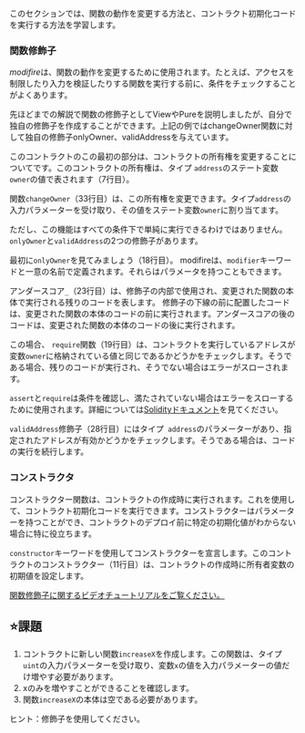 このセクションでは、関数の動作を変更する方法と、コントラクト初期化コードを実行する方法を学習します。

### 関数修飾子
*modifire*は、関数の動作を変更するために使用されます。たとえば、アクセスを制限したり入力を検証したりする関数を実行する前に、条件をチェックすることがよくあります。

先ほどまでの解説で関数の修飾子としてViewやPureを説明しましたが、自分で独自の修飾子を作成することができます。上記の例ではchangeOwner関数に対して独自の修飾子onlyOwner、validAddressを与えています。

このコントラクトのこの最初の部分は、コントラクトの所有権を変更することについてです。このコントラクトの所有権は、タイプ `address`のステート変数`owner`の値で表されます（7行目）。

関数`changeOwner`（33行目）は、この所有権を変更できます。タイプ`address`の入力パラメーターを受け取り、その値をステート変数`owner`に割り当てます。

ただし、この機能はすべての条件下で単純に実行できるわけではありません。 `onlyOwner`と`validAddress`の2つの修飾子があります。

最初に`onlyOwner`を見てみましょう（18行目）。
modifireは、`modifier`キーワードと一意の名前で定義されます。それらはパラメータを持つこともできます。

アンダースコア`_`（23行目）は、修飾子の内部で使用され、変更された関数の本体で実行される残りのコードを表します。
修飾子の下線の前に配置したコードは、変更された関数の本体のコードの前に実行されます。アンダースコアの後のコードは、変更された関数の本体のコードの後に実行されます。

この場合、 `require`関数（19行目）は、コントラクトを実行しているアドレスが変数`owner`に格納されている値と同じであるかどうかをチェックします。そうである場合、残りのコードが実行され、そうでない場合はエラーがスローされます。

`assert`と`require`は条件を確認し、満たされていない場合はエラーをスローするために使用されます。詳細については<a href="https://docs.soliditylang.org/en/latest/control-structures.html#error-handling-assert-require-revert-andをご覧ください。 -例外" target=" _ blank ">Solidityドキュメント</a>を見てください。

`validAddress`修飾子（28行目）にはタイプ` address`のパラメーターがあり、指定されたアドレスが有効かどうかをチェックします。そうである場合は、コードの実行を続行します。

### コンストラクタ
コンストラクター関数は、コントラクトの作成時に実行されます。これを使用して、コントラクト初期化コードを実行できます。コンストラクターはパラメーターを持つことができ、コントラクトのデプロイ前に特定の初期化値がわからない場合に特に役立ちます。

`constructor`キーワードを使用してコンストラクターを宣言します。このコントラクトのコンストラクター（11行目）は、コントラクトの作成時に所有者変数の初期値を設定します。

<a href="https://www.youtube.com/watch?v=b6FBWsz7VaI" target="_blank">関数修飾子に関するビデオチュートリアルをご覧ください。</a>

## ⭐️課題
1. コントラクトに新しい関数`increaseX`を作成します。この関数は、タイプ `uint`の入力パラメーターを受け取り、変数`x`の値を入力パラメーターの値だけ増やす必要があります。
2. xのみを増やすことができることを確認します。
3. 関数`increaseX`の本体は空である必要があります。

ヒント：修飾子を使用してください。